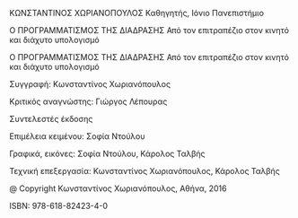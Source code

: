 

ΚΩΝΣΤΑΝΤΙΝΟΣ ΧΩΡΙΑΝΟΠΟΥΛΟΣ
Καθηγητής, Ιόνιο Πανεπιστήμιο







Ο ΠΡΟΓΡΑΜΜΑΤΙΣΜΟΣ ΤΗΣ ΔΙΑΔΡΑΣΗΣ
Από τον επιτραπέζιο στον κινητό και διάχυτο υπολογισμό

















Ο ΠΡΟΓΡΑΜΜΑΤΙΣΜΟΣ ΤΗΣ ΔΙΑΔΡΑΣΗΣ
Από τον επιτραπέζιο στον κινητό και διάχυτο υπολογισμό

Συγγραφή: Κωνσταντίνος Χωριανόπουλος

Κριτικός αναγνώστης: Γιώργος Λέπουρας

Συντελεστές έκδοσης

Επιμέλεια κειμένου: Σοφία Ντούλου

Γραφικά, εικόνες: Σοφία Ντούλου, Κάρολος Ταλβής

Τεχνική επεξεργασία: Κωνσταντίνος Χωριανόπουλος, Κάρολος Ταλβής





@ Copyright Κωνσταντίνος Χωριανόπουλος, Αθήνα, 2016


ISBN: 978-618-82423-4-0
